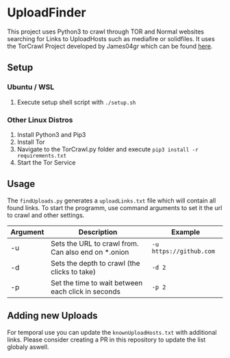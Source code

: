 # UploadFinder

This project uses Python3 to crawl through TOR and Normal websites searching for Links to UploadHosts such as mediafire or solidfiles.
It uses the TorCrawl Project developed by James04gr which can be found [here](https://github.com/james04gr/TorCrawl.py).

## Setup
### Ubuntu / WSL
1. Execute setup shell script with `./setup.sh`


### Other Linux Distros
1. Install Python3 and Pip3
2. Install Tor
3. Navigate to the TorCrawl.py folder and execute `pip3 install -r requirements.txt`
4. Start the Tor Service

## Usage
The `findUploads.py` generates a `uploadLinks.txt` file which will contain all found links.
To start the programm, use command arguments to set it the url to crawl and other settings.

| Argument  | Description | Example |
|-----------|-------------|---------|
| -u | Sets the URL to crawl from. Can also end on *.onion | `-u https://github.com` |
| -d | Sets the depth to crawl (the clicks to take)        | `-d 2`                  |
| -p | Set the time to wait between each click in seconds  | `-p 2`                  |

## Adding new Uploads
For temporal use you can update the `knownUploadHosts.txt` with additional links.
Please consider creating a PR in this repository to update the list globaly aswell.
